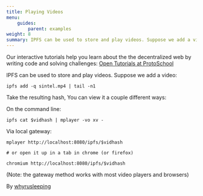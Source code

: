 ```yaml
---
title: Playing Videos
menu:
    guides:
        parent: examples
weight: 8
summary: IPFS can be used to store and play videos. Suppose we add a video&colon; `ipfs add -q sintel.mp4 | tail -n1` Take the resulting hash, You can view it a couple different ways…
---
```


<div class="alert alert-info">
Our interactive tutorials help you learn about the the decentralized web by writing code and solving challenges:
<a class="button button-primary" href="https://proto.school/#/tutorials" role="button" target="_blank">Open Tutorials at ProtoSchool</a> &nbsp;<i class="fa fa-external-link-square-alt"></i>
</div>

IPFS can be used to store and play videos. Suppose we add a video:

```
ipfs add -q sintel.mp4 | tail -n1
```

Take the resulting hash, You can view it a couple different ways:

On the command line:
```
ipfs cat $vidhash | mplayer -vo xv -
```

Via local gateway:
```
mplayer http://localhost:8080/ipfs/$vidhash

# or open it up in a tab in chrome (or firefox)

chromium http://localhost:8080/ipfs/$vidhash
```
(Note: the gateway method works with most video players and browsers)

By [whyrusleeping](http://github.com/whyrusleeping)

